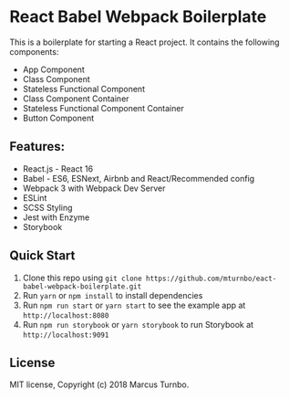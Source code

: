# React Babel Webpack Boilerplate

This is a boilerplate for starting a React project.  It contains the following components:
* App Component
* Class Component
* Stateless Functional Component
* Class Component Container
* Stateless Functional Component Container
* Button Component


## Features:
* React.js - React 16
* Babel - ES6, ESNext, Airbnb and React/Recommended config
* Webpack 3 with Webpack Dev Server
* ESLint
* SCSS Styling
* Jest with Enzyme
* Storybook

## Quick Start
1. Clone this repo using `git clone https://github.com/mturnbo/eact-babel-webpack-boilerplate.git`
1. Run `yarn` or `npm install` to install dependencies
1. Run `npm run start` or `yarn start` to see the example app at `http://localhost:8080`
1. Run `npm run storybook` or `yarn storybook` to run Storybook at `http://localhost:9091`

## License
MIT license, Copyright (c) 2018 Marcus Turnbo.
